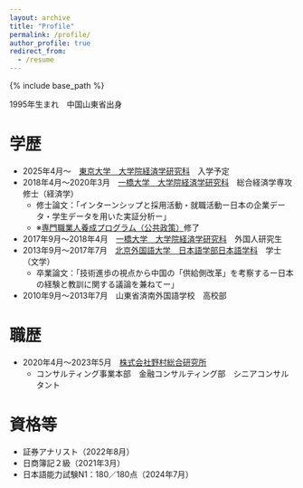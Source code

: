 ```yaml
---
layout: archive
title: "Profile"
permalink: /profile/
author_profile: true
redirect_from:
  - /resume
---
```


{% include base_path %}

1995年生まれ　中国山東省出身

学歴
======
* 2025年4月～　[東京大学　大学院経済学研究科](https://www.e.u-tokyo.ac.jp/)　入学予定
* 2018年4月～2020年3月　[一橋大学　大学院経済学研究科](https://www.econ.hit-u.ac.jp/jpn/index.html)　総合経済学専攻　修士（経済学）
  * 修士論文：「インターンシップと採用活動・就職活動ー日本の企業データ・学生データを用いた実証分析ー」
  * ※[専門職業人養成プログラム（公共政策）](https://www1.econ.hit-u.ac.jp/ppp/)修了
* 2017年9月～2018年4月　[一橋大学　大学院経済学研究科](https://www.econ.hit-u.ac.jp/jpn/index.html)　外国人研究生
* 2013年9月～2017年7月　[北京外国語大学　日本語学部日本語学科](https://japan.bfsu.edu.cn/)　学士（文学）
  * 卒業論文：「技術進歩の視点から中国の「供給側改革」を考察するー日本の経験と教訓に関する議論を兼ねてー」
* 2010年9月～2013年7月　山東省済南外国語学校　高校部

職歴
======
* 2020年4月～2023年5月　[株式会社野村総合研究所](https://www.nri.com/jp)
  * コンサルティング事業本部　金融コンサルティング部　シニアコンサルタント
  
資格等
======
* 証券アナリスト（2022年8月）
* 日商簿記２級（2021年3月）
* 日本語能力試験N1：180／180点（2024年7月）

<!-- Publications
======
  <ul>{% for post in site.publications reversed %}
    {% include archive-single-cv.html %}
  {% endfor %}</ul>
  
Talks
======
  <ul>{% for post in site.talks reversed %}
    {% include archive-single-talk-cv.html  %}
  {% endfor %}</ul>
  
Teaching
======
  <ul>{% for post in site.teaching reversed %}
    {% include archive-single-cv.html %}
  {% endfor %}</ul>
  
Service and leadership
======
* Currently signed in to 43 different slack teams -->
